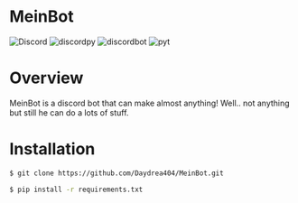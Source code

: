 # MeinBot



![Discord](https://img.shields.io/discord/515156152066244635?style=for-the-badge&logo=appveyor) ![discordpy](https://img.shields.io/badge/discord-py-brightgreen?style=for-the-badge&logo=appveyor) ![discordbot](https://img.shields.io/badge/discord-bot-blueviolet?style=for-the-badge&logo=appveyor) ![pyt](https://img.shields.io/badge/python-3.7-yellow?style=for-the-badge&logo=appveyor)

# Overview

MeinBot is a discord bot that can make almost anything! Well.. not anything but still he can do a lots of stuff.


# Installation

```bash
$ git clone https://github.com/Daydrea404/MeinBot.git

$ pip install -r requirements.txt
```

